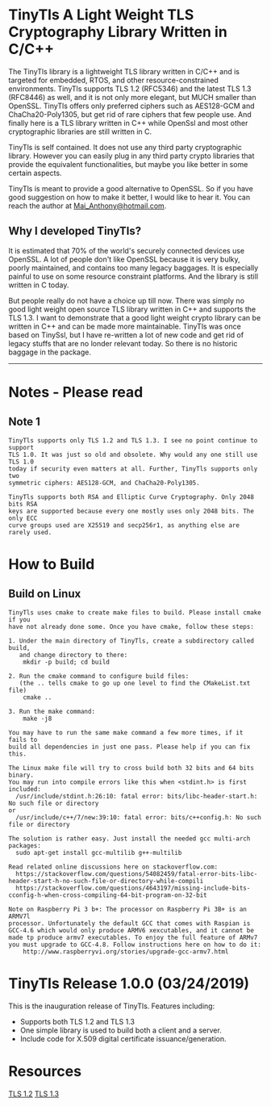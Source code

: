 # TinyTls A Light Weight TLS Cryptography Library Written in C/C++

The TinyTls library is a lightweight TLS library written in C/C++ and is targeted
for embedded, RTOS, and other resource-constrained environments.
TinyTls supports TLS 1.2 (RFC5346) and the latest TLS 1.3 (RFC8446) as well, and
it is not only more elegant, but MUCH smaller than OpenSSL. TinyTls offers only
preferred ciphers such as AES128-GCM and ChaCha20-Poly1305, but get rid of rare
ciphers that few people use. And finally here is a TLS library written in C++
while OpenSsl and most other cryptographic libraries are still written in C.

TinyTls is self contained. It does not use any third party cryptographic library.
However you can easily plug in any third party crypto libraries that provide the
equivalent functionalities, but maybe you like better in some certain aspects.

TinyTls is meant to provide a good alternative to OpenSSL. So if you have good
suggestion on how to make it better, I would like to hear it. You can reach
the author at Mai_Anthony@hotmail.com.

## Why I developed TinyTls?
It is estimated that 70% of the world's securely connected devices use OpenSSL.
A lot of people don't like OpenSSL because it is very bulky, poorly maintained,
and contains too many legacy baggages. It is especially painful to use on some
resource constraint platforms. And the library is still written in C today.

But people really do not have a choice up till now. There was simply no good
light weight open source TLS library written in C++ and supports the TLS 1.3.
I want to demonstrate that a good light weight crypto library can be written
in C++ and can be made more maintainable. TinyTls was once based on TinySsl,
but I have re-written a lot of new code and get rid of legacy stuffs that are
no londer relevant today. So there is no historic baggage in the package.

***

# Notes - Please read

## Note 1
```
TinyTls supports only TLS 1.2 and TLS 1.3. I see no point continue to support
TLS 1.0. It was just so old and obsolete. Why would any one still use TLS 1.0
today if security even matters at all. Further, TinyTls supports only two
symmetric ciphers: AES128-GCM, and ChaCha20-Poly1305.

TinyTls supports both RSA and Elliptic Curve Cryptography. Only 2048 bits RSA
keys are supported because every one mostly uses only 2048 bits. The only ECC
curve groups used are X25519 and secp256r1, as anything else are rarely used.
```

# How to Build

## Build on Linux
```
TinyTls uses cmake to create make files to build. Please install cmake if you
have not already done some. Once you have cmake, follow these steps:

1. Under the main directory of TinyTls, create a subdirectory called build,
   and change directory to there:
    mkdir -p build; cd build

2. Run the cmake command to configure build files:
   (the .. tells cmake to go up one level to find the CMakeList.txt file)
    cmake ..

3. Run the make command:
    make -j8

You may have to run the same make command a few more times, if it fails to
build all dependencies in just one pass. Please help if you can fix this.

The Linux make file will try to cross build both 32 bits and 64 bits binary.
You may run into compile errors like this when <stdint.h> is first included:
  /usr/include/stdint.h:26:10: fatal error: bits/libc-header-start.h: No such file or directory
or
  /usr/include/c++/7/new:39:10: fatal error: bits/c++config.h: No such file or directory

The solution is rather easy. Just install the needed gcc multi-arch packages:
  sudo apt-get install gcc-multilib g++-multilib

Read related online discussions here on stackoverflow.com:
  https://stackoverflow.com/questions/54082459/fatal-error-bits-libc-header-start-h-no-such-file-or-directory-while-compili
  https://stackoverflow.com/questions/4643197/missing-include-bits-cconfig-h-when-cross-compiling-64-bit-program-on-32-bit

Note on Raspberry Pi 3 b+: The processor on Raspberry Pi 3B+ is an ARMV7l
processor. Unfortunately the default GCC that comes with Raspian is
GCC-4.6 which would only produce ARMV6 xexcutables, and it cannot be
made tp produce armv7 executables. To enjoy the full feature of ARMv7
you must upgrade to GCC-4.8. Follow instructions here on how to do it:
    http://www.raspberryvi.org/stories/upgrade-gcc-armv7.html
```

# TinyTls Release 1.0.0 (03/24/2019)

This is the inauguration release of TinyTls. Features including:

* Supports both TLS 1.2 and TLS 1.3
* One simple library is used to build both a client and a server.
* Include code for X.509 digital certificate issuance/generation.

# Resources

[TLS 1.2](https://tools.ietf.org/html/rfc5246)
[TLS 1.3](https://tools.ietf.org/html/rfc8446)

